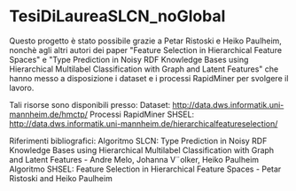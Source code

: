 # TesiDiLaureaSLCN_noGlobal

Questo progetto è stato possibile grazie a Petar Ristoski e Heiko Paulheim, nonchè agli altri autori dei paper "Feature Selection in Hierarchical Feature Spaces"
e "Type Prediction in Noisy RDF Knowledge Bases using Hierarchical Multilabel Classification with Graph and Latent Features" che hanno
messo a disposizione i dataset e i processi RapidMiner per svolgere il lavoro.

Tali risorse sono disponibili presso:
Dataset: http://data.dws.informatik.uni-mannheim.de/hmctp/
Processi RapidMiner SHSEL: http://data.dws.informatik.uni-mannheim.de/hierarchicalfeatureselection/

Riferimenti bibliografici:
Algoritmo SLCN: Type Prediction in Noisy RDF Knowledge Bases using Hierarchical Multilabel Classification with Graph and Latent Features - Andre Melo, Johanna V¨olker, Heiko Paulheim
Algoritmo SHSEL: Feature Selection in Hierarchical Feature Spaces - Petar Ristoski and Heiko Paulheim


